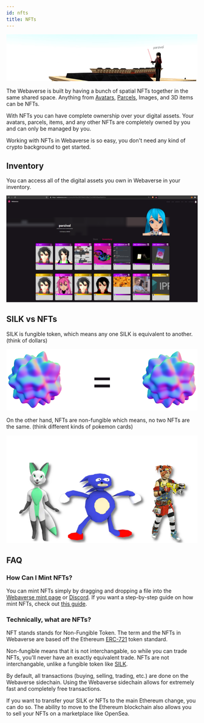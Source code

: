 ```yaml
---
id: nfts 
title: NFTs 
---
```

![NFTs in the same space](/img/nftstogether.png)
  
The Webaverse is built by having a bunch of spatial NFTs together in the same shared space. Anything from [Avatars](./avatars), [Parcels](./parcels), Images, and 3D items can be NFTs.

With NFTs you can have complete ownership over your digital assets. Your avatars, parcels, items, and any other NFTs are completely owned by you and can only be managed by you.

Working with NFTs in Webaverse is so easy, you don't need any kind of crypto background to get started.

## Inventory
You can access all of the digital assets you own in Webaverse in your inventory.
  
![profile inventory](/img/inventory.png)

## SILK vs NFTs
SILK is fungible token, which means any one SILK is equivalent to another. (think of dollars)
  
![fungible token example](/img/equalft.png)
  
On the other hand, NFTs are non-fungible which means, no two NFTs are the same. (think different kinds of pokemon cards)
  
![non-fungible token example](/img/nftsexample.png)

## FAQ

### How Can I Mint NFTs?

You can mint NFTs simply by dragging and dropping a file into the [Webaverse mint page](https://webaverse.com/mint) or [Discord](https://discord.gg/R5wqYhvv53). If you want a step-by-step guide on how mint NFTs, check out [this guide](../create/mint).

### Technically, what are NFTs?

NFT stands stands for Non-Fungible Token. The term and the NFTs in Webaverse are based off the Ethereum [ERC-721](https://eips.ethereum.org/EIPS/eip-721) token standard.

Non-fungible means that it is not interchangable, so while you can trade NFTs, you'll never have an exactly equivalent trade. NFTs are not interchangable, unlike a fungible token like [SILK](./silk).

By default, all transactions (buying, selling, trading, etc.) are done on the Webaverse sidechain. Using the Webaverse sidechain allows for extremely fast and completely free transactions.

If you want to transfer your SILK or NFTs to the main Ethereum change, you can do so. The ability to move to the Ethereum blockchain also allows you to sell your NFTs on a marketplace like OpenSea.

